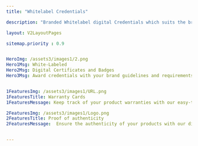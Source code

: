 ```yaml
---
title: "Whitelabel Credentials"

description: "Branded Whitelabel digital Credentials which suits the brand guidelines"

layout: V2LayoutPages

sitemap.priority : 0.9


HeroImg: /assets3/images1/2.png
Hero1Msg: White-Labeled
Hero2Msg: Digital Certificates and Badges
Hero3Msg: Award credentials with your brand guidelines and requirements.


1FeaturesImg: /assets3/images1/URL.png
1FeaturesTitle: Warranty Cards
1FeaturesMessage: Keep track of your product warranties with our easy-to-use digital credential management software. Simply create your warranty cards with our secure platform and access & manage them anytime, anywhere. Say goodbye to lost or misplaced paper documents and hello to streamlined organization for your e-commerce business.

2FeaturesImg: /assets3/images1/Logo.png
2FeaturesTitle: Proof of authenticity
2FeaturesMessage:  Ensure the authenticity of your products with our digital credential management software. Easily upload and store your proof of authenticity documents, such as certificates of authenticity, on our secure platform. No more lost or hard-to-find paper documents. Our software makes it easy to provide proof of authenticity to your customers, boosting their trust in your e-commerce business.


---
```

